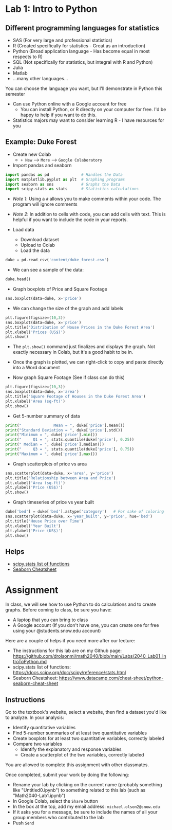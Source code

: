 # Lab 1: Intro to Python

## Different programming languages for statistics
* SAS (For very large and professional statistics)
* R (Created specifically for statistics - Great as an introduction)
* Python (Broad application language - Has become equal in most respects to R)
* SQL (Not specifically for statistics, but integral with R and Python)
* Julia
* Matlab
* ...many other languages...

You can choose the language you want, but I'll demonstrate in Python this semester
* Can use Python online with a Google account for free
    * You can install Python, or R directly on your computer for free. I'd be happy to help if you want to do this.
* Statistics majors may want to consider learning R - I have resources for you

## Example: Duke Forest
* Create new Colab
  * `+ New` --> `More` --> `Google Colaboratory`
* Import pandas and seaborn
```python
import pandas as pd              # Handles the Data
import matplotlib.pyplot as plt  # Graphing programs
import seaborn as sns            # Graphs the Data
import scipy.stats as stats      # Statistics calculations
```
* *Note 1*: Using a `#` allows you to make comments within your code. The program will ignore comments
* *Note 2*: In addition to cells with code, you can add cells with text. This is helpful if you want to include the code in your reports.

* Load data 
  * Download dataset
  * Upload to Colab
  * Load the data
```python
duke = pd.read_csv('content/duke_forest.csv')
```
* We can see a sample of the data:
```python
duke.head()
```

* Graph boxplots of Price and Square Footage
```python
sns.boxplot(data=duke, x='price')
```
* We can change the size of the graph and add labels
```python
plt.figure(figsize=(10,3))
sns.boxplot(data=duke, x='price')
plt.title('Distribution of House Prices in the Duke Forest Area')
plt.xlabel('Prices (US$)')
plt.show()
```
* The `plt.show()` command just finalizes and displays the graph. Not exactly necessary in Colab, but it's a good habit to be in.
* Once the graph is plotted, we can right-click to copy and paste directly into a Word document

* Now graph Square Footage (See if class can do this)
```python
plt.figure(figsize=(10,3))
sns.boxplot(data=duke, x='area')
plt.title('Square Footage of Houses in the Duke Forest Area')
plt.xlabel('Area (sq-ft)')
plt.show()
```

* Get 5-number summary of data
```python
print("              Mean = ", duke['price'].mean())
print("Standard Deviation = ", duke['price'].std())
print("Minimum = ", duke['price'].min())
print("     Q1 = ", stats.quantile(duke['price'], 0.25))
print(" Median = ", duke['price'].median())
print("     Q3 = ", stats.quantile(duke['price'], 0.75))
print("Maximum = ", duke['price'].max())
```

* Graph scatterplots of price vs area
```python
sns.scatterplot(data=duke, x='area', y='price')
plt.title('Relationship between Area and Price')
plt.xlabel('Area (sq-ft)')
plt.ylabel('Price (US$)')
plt.show()
```

* Graph timeseries of price vs year built
```python
duke['bed'] = duke['bed'].astype('category')   # For sake of coloring
sns.scatterplot(data=duke, x='year_built', y='price', hue='bed')
plt.title('House Price over Time')
plt.xlabel('Year Built')
plt.ylabel('Price (US$)')
plt.show()
```


## Helps
* [scipy.stats list of functions](https://docs.scipy.org/doc/scipy/reference/stats.html)
* [Seaborn Cheatsheet](https://www.datacamp.com/cheat-sheet/python-seaborn-cheat-sheet)

# Assignment
In class, we will see how to use Python to do calculations and to create graphs. Before coming to class, be sure you have:
* A laptop that you can bring to class
* A Google account (If you don't have one, you can create one for free using your @students.snow.edu account)

Here are a couple of helps if you need more after our lecture:
* The instructions for this lab are on my Github page: https://github.com/drolsonmi/math2040/blob/main/Labs/2040_Lab01_IntroToPython.md
* scipy.stats list of functions: https://docs.scipy.org/doc/scipy/reference/stats.html
* Seaborn Cheatsheet: https://www.datacamp.com/cheat-sheet/python-seaborn-cheat-sheet

## Instructions
Go to the textbook's website, select a website, then find a dataset you'd like to analyze. In your analysis:
* Identify quantitative variables
* Find 5-number summaries of at least two quantitative variables
* Create boxplots for at least two quantitative variables, correctly labeled
* Compare two variables
  * Identify the explanatory and response variables
  * Create a scatterplot of the two variables, correctly labeled

You are allowed to complete this assignment with other classmates.

Once completed, submit your work by doing the following:
* Rename your lab by clicking on the current name (probably something like "Untitled0.ipynb") to something related to this lab (such as "Math2040-Lab1.ipynb")
* In Google Colab, select the `Share` button
* In the box at the top, add my email address: `michael.olson2@snow.edu`
* If it asks you for a message, be sure to include the names of all your group members who contributed to the lab
* Push `Send`
